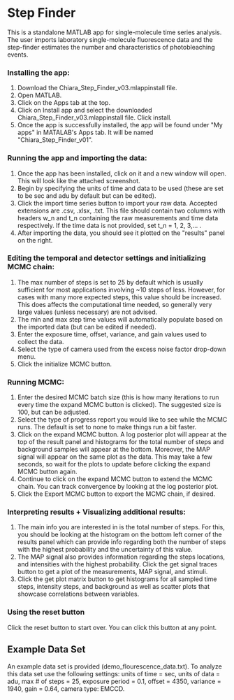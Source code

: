 # Step Finder

This is a standalone MATLAB app for single-molecule time series analysis. The user imports laboratory single-molecule fluorescence data and the step-finder estimates the number and characteristics of photobleaching events.


### Installing the app:
1. Download the Chiara_Step_Finder_v03.mlappinstall file.
2. Open MATLAB.
3. Click on the Apps tab at the top.
4. Click on Install app and select the downloaded Chiara_Step_Finder_v03.mlappinstall file. Click install.
5. Once the app is successfully installed, the app will be found under "My apps" in MATALAB's Apps tab. It will be named "Chiara_Step_Finder_v01". 

### Running the app and importing the data:
1. Once the app has been installed, click on it and a new window will open. This will look like the attached screenshot.
2. Begin by specifying the units of time and data to be used (these are set to be sec and adu by default but can be edited).
4. Click the import time series button to import your raw data. Accepted extensions are .csv, .xlsx, .txt. This file should contain two columns with headers w_n and t_n containing the raw measurements and time data respectively. If the time data is not provided, set t_n = 1, 2, 3,... .
5. After importing the data, you should see it plotted on the "results" panel on the right.

### Editing the temporal and detector settings and initializing MCMC chain:
1. The max number of steps is set to 25 by default which is usually sufficient for most applications involving ~10 steps of less. However, for cases with many more expected steps, this value should be increased. This does affects the computational time needed, so generally very large values (unless necessary) are not advised. 
2. The min and max step time values will automatically populate based on the imported data (but can be edited if needed). 
3. Enter the exposure time, offset, variance, and gain values used to collect the data.
4. Select the type of camera used from the excess noise factor drop-down menu. 
5. Click the initialize MCMC button.

### Running MCMC:
1. Enter the desired MCMC batch size (this is how many iterations to run every time the expand MCMC button is clicked). The suggested size is 100, but can be adjusted.
2. Select the type of progress report you would like to see while the MCMC runs. The default is set to none to make things run a bit faster. 
3. Click on the expand MCMC button. A log posterior plot will appear at the top of the result panel and histograms for the total number of steps and background samples will appear at the bottom. Moreover, the MAP signal will appear on the same plot as the data. This may take a few seconds, so wait for the plots to update before clicking the expand MCMC button again. 
4. Continue to click on the expand MCMC button to extend the MCMC chain. You can track convergence by looking at the log posterior plot. 
5. Click the Export MCMC button to export the MCMC chain, if desired.

### Interpreting results + Visualizing additional results:
1. The main info you are interested in is the total number of steps. For this, you should be looking at the histogram on the bottom left corner of the results panel which can provide info regarding both the number of steps with the highest probability and the uncertainty of this value.  
2. The MAP signal also provides information regarding the steps locations, and intensities with the highest probability. Click the get signal traces button to get a plot of the measurements, MAP signal, and stimuli. 
3. Click the get plot matrix button to get histograms for all sampled time steps, intensity steps, and background as well as scatter plots that showcase correlations between variables. 

### Using the reset button
Click the reset button to start over. You can click this button at any point.

## Example Data Set
An example data set is provided (demo_flourescence_data.txt). To analyze this data set use the following settings: units of time = sec, units of data = adu, max # of steps = 25, exposure period = 0.1, offset = 4350, variance = 1940, gain = 0.64, camera type: EMCCD. 

<!-- ## Contact
If you have any questions, contact us: <br>
Chiara Mattamira - cmattami@vols.utk.edu <br>
Ioannis Sgouralis - isgoural@utk.edu <br>  -->



